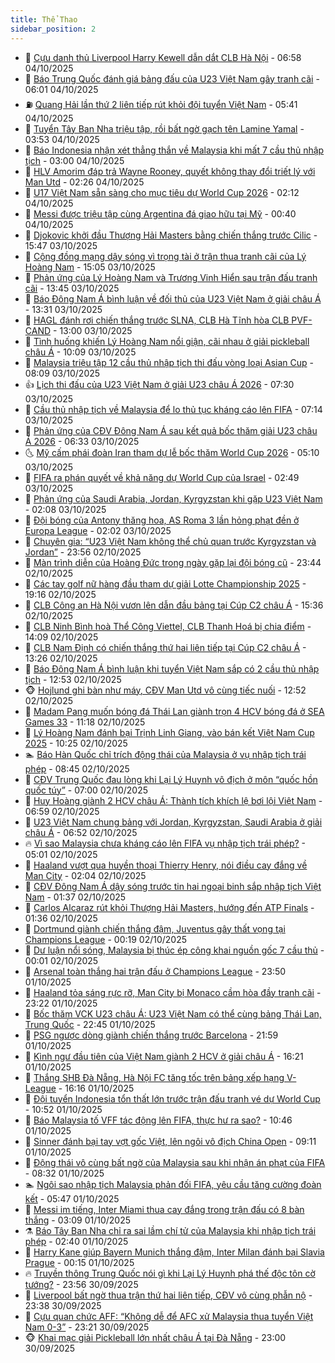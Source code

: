 ```yaml
---
title: Thể Thao
sidebar_position: 2
---
```


<!-- dantri-the-thao:START -->
- 🎡 [Cựu danh thủ Liverpool Harry Kewell dẫn dắt CLB Hà Nội](https://dantri.com.vn/the-thao/cuu-danh-thu-liverpool-harry-kewell-dan-dat-clb-ha-noi-20251004135547612.htm) - 06:58 04/10/2025
- 💯 [Báo Trung Quốc đánh giá bảng đấu của U23 Việt Nam gây tranh cãi](https://dantri.com.vn/the-thao/bao-trung-quoc-danh-gia-bang-dau-cua-u23-viet-nam-gay-tranh-cai-20251004125340840.htm) - 06:01 04/10/2025
- ⛽️ [Quang Hải lần thứ 2 liên tiếp rút khỏi đội tuyển Việt Nam](https://dantri.com.vn/the-thao/quang-hai-lan-thu-2-lien-tiep-rut-khoi-doi-tuyen-viet-nam-20251004123815624.htm) - 05:41 04/10/2025
- 💃 [Tuyển Tây Ban Nha triệu tập, rồi bất ngờ gạch tên Lamine Yamal](https://dantri.com.vn/the-thao/tuyen-tay-ban-nha-trieu-tap-roi-bat-ngo-gach-ten-lamine-yamal-20251004105258932.htm) - 03:53 04/10/2025
- 🌈 [Báo Indonesia nhận xét thẳng thắn về Malaysia khi mất 7 cầu thủ nhập tịch](https://dantri.com.vn/the-thao/bao-indonesia-nhan-xet-thang-than-ve-malaysia-khi-mat-7-cau-thu-nhap-tich-20251004095851731.htm) - 03:00 04/10/2025
- 🦅 [HLV Amorim đáp trả Wayne Rooney, quyết không thay đổi triết lý với Man Utd](https://dantri.com.vn/the-thao/hlv-amorim-dap-tra-wayne-rooney-quyet-khong-thay-doi-triet-ly-voi-man-utd-20251004091832443.htm) - 02:26 04/10/2025
- 🌝 [U17 Việt Nam sẵn sàng cho mục tiêu dự World Cup 2026](https://dantri.com.vn/the-thao/u17-viet-nam-san-sang-cho-muc-tieu-du-world-cup-2026-20251004091152594.htm) - 02:12 04/10/2025
- 🚀 [Messi được triệu tập cùng Argentina đá giao hữu tại Mỹ](https://dantri.com.vn/the-thao/messi-duoc-trieu-tap-cung-argentina-da-giao-huu-tai-my-20251004073922833.htm) - 00:40 04/10/2025
- 🎉 [Djokovic khởi đầu Thượng Hải Masters bằng chiến thắng trước Cilic](https://dantri.com.vn/the-thao/djokovic-khoi-dau-thuong-hai-masters-bang-chien-thang-truoc-cilic-20251003224729189.htm) - 15:47 03/10/2025
- 📝 [Cộng đồng mạng dậy sóng vì trọng tài ở trận thua tranh cãi của Lý Hoàng Nam](https://dantri.com.vn/the-thao/cong-dong-mang-day-song-vi-trong-tai-o-tran-thua-tranh-cai-cua-ly-hoang-nam-20251003220551767.htm) - 15:05 03/10/2025
- 🦄 [Phản ứng của Lý Hoàng Nam và Trương Vinh Hiển sau trận đấu tranh cãi](https://dantri.com.vn/the-thao/phan-ung-cua-ly-hoang-nam-va-truong-vinh-hien-sau-tran-dau-tranh-cai-20251003204232151.htm) - 13:45 03/10/2025
- 🎉 [Báo Đông Nam Á bình luận về đối thủ của U23 Việt Nam ở giải châu Á](https://dantri.com.vn/the-thao/bao-dong-nam-a-binh-luan-ve-doi-thu-cua-u23-viet-nam-o-giai-chau-a-20251003203053763.htm) - 13:31 03/10/2025
- 💼 [HAGL đánh rơi chiến thắng trước SLNA, CLB Hà Tĩnh hòa CLB PVF-CAND](https://dantri.com.vn/the-thao/hagl-danh-roi-chien-thang-truoc-slna-clb-ha-tinh-hoa-clb-pvf-cand-20251003224659552.htm) - 13:00 03/10/2025
- 🤡 [Tình huống khiến Lý Hoàng Nam nổi giận, cãi nhau ở giải pickleball châu Á](https://dantri.com.vn/the-thao/tinh-huong-khien-ly-hoang-nam-noi-gian-cai-nhau-o-giai-pickleball-chau-a-20251003170910103.htm) - 10:09 03/10/2025
- 🦆 [Malaysia triệu tập 12 cầu thủ nhập tịch thi đấu vòng loại Asian Cup](https://dantri.com.vn/the-thao/malaysia-trieu-tap-12-cau-thu-nhap-tich-thi-dau-vong-loai-asian-cup-20251003143817038.htm) - 08:09 03/10/2025
- 👍 [Lịch thi đấu của U23 Việt Nam ở giải U23 châu Á 2026](https://dantri.com.vn/the-thao/lich-thi-dau-cua-u23-viet-nam-o-giai-u23-chau-a-2026-20251003130113149.htm) - 07:30 03/10/2025
- 💼 [Cầu thủ nhập tịch về Malaysia để lo thủ tục kháng cáo lên FIFA](https://dantri.com.vn/the-thao/cau-thu-nhap-tich-ve-malaysia-de-lo-thu-tuc-khang-cao-len-fifa-20251003140201934.htm) - 07:14 03/10/2025
- 🦒 [Phản ứng của CĐV Đông Nam Á sau kết quả bốc thăm giải U23 châu Á 2026](https://dantri.com.vn/the-thao/phan-ung-cua-cdv-dong-nam-a-sau-ket-qua-boc-tham-giai-u23-chau-a-2026-20251003125639732.htm) - 06:33 03/10/2025
- 🌜 [Mỹ cấm phái đoàn Iran tham dự lễ bốc thăm World Cup 2026](https://dantri.com.vn/the-thao/my-cam-phai-doan-iran-tham-du-le-boc-tham-world-cup-2026-20251003120340564.htm) - 05:10 03/10/2025
- 🦆 [FIFA ra phán quyết về khả năng dự World Cup của Israel](https://dantri.com.vn/the-thao/fifa-ra-phan-quyet-ve-kha-nang-du-world-cup-cua-israel-20251003094942819.htm) - 02:49 03/10/2025
- 💪 [Phản ứng của Saudi Arabia, Jordan, Kyrgyzstan khi gặp U23 Việt Nam](https://dantri.com.vn/the-thao/phan-ung-cua-saudi-arabia-jordan-kyrgyzstan-khi-gap-u23-viet-nam-20251003090246373.htm) - 02:08 03/10/2025
- 🧠 [Đội bóng của Antony thăng hoa, AS Roma 3 lần hỏng phạt đền ở Europa League](https://dantri.com.vn/the-thao/doi-bong-cua-antony-thang-hoa-as-roma-3-lan-hong-phat-den-o-europa-league-20251003093652525.htm) - 02:02 03/10/2025
- 🦄 [Chuyên gia: “U23 Việt Nam không thể chủ quan trước Kyrgyzstan và Jordan”](https://dantri.com.vn/the-thao/chuyen-gia-u23-viet-nam-khong-the-chu-quan-truoc-kyrgyzstan-va-jordan-20251003002138853.htm) - 23:56 02/10/2025
- 🥸 [Màn trình diễn của Hoàng Đức trong ngày gặp lại đội bóng cũ](https://dantri.com.vn/the-thao/man-trinh-dien-cua-hoang-duc-trong-ngay-gap-lai-doi-bong-cu-20251002235758834.htm) - 23:44 02/10/2025
- 🤠 [Các tay golf nữ hàng đầu tham dự giải Lotte Championship 2025](https://dantri.com.vn/the-thao/cac-tay-golf-nu-hang-dau-tham-du-giai-lotte-championship-2025-20251002172817657.htm) - 19:16 02/10/2025
- 👺 [CLB Công an Hà Nội vươn lên dẫn đầu bảng tại Cúp C2 châu Á](https://dantri.com.vn/the-thao/clb-cong-an-ha-noi-vuon-len-dan-dau-bang-tai-cup-c2-chau-a-20251002223426170.htm) - 15:36 02/10/2025
- 📝 [CLB Ninh Bình hoà Thể Công Viettel, CLB Thanh Hoá bị chia điểm](https://dantri.com.vn/the-thao/clb-ninh-binh-hoa-the-cong-viettel-clb-thanh-hoa-bi-chia-diem-20251002205507087.htm) - 14:09 02/10/2025
- 🦆 [CLB Nam Định có chiến thắng thứ hai liên tiếp tại Cúp C2 châu Á](https://dantri.com.vn/the-thao/clb-nam-dinh-co-chien-thang-thu-hai-lien-tiep-tai-cup-c2-chau-a-20251002202152745.htm) - 13:26 02/10/2025
- 🥳 [Báo Đông Nam Á bình luận khi tuyển Việt Nam sắp có 2 cầu thủ nhập tịch](https://dantri.com.vn/the-thao/bao-dong-nam-a-binh-luan-khi-tuyen-viet-nam-sap-co-2-cau-thu-nhap-tich-20251002191901634.htm) - 12:53 02/10/2025
- 🐵 [Hojlund ghi bàn như máy, CĐV Man Utd vô cùng tiếc nuối](https://dantri.com.vn/the-thao/hojlund-ghi-ban-nhu-may-cdv-man-utd-vo-cung-tiec-nuoi-20251002195232706.htm) - 12:52 02/10/2025
- 🤩 [Madam Pang muốn bóng đá Thái Lan giành trọn 4 HCV bóng đá ở SEA Games 33](https://dantri.com.vn/the-thao/madam-pang-muon-bong-da-thai-lan-gianh-tron-4-hcv-bong-da-o-sea-games-33-20251002173426532.htm) - 11:18 02/10/2025
- 🤠 [Lý Hoàng Nam đánh bại Trịnh Linh Giang, vào bán kết Việt Nam Cup 2025](https://dantri.com.vn/the-thao/ly-hoang-nam-danh-bai-trinh-linh-giang-vao-ban-ket-viet-nam-cup-2025-20251002144227374.htm) - 10:25 02/10/2025
- 🏊 [Báo Hàn Quốc chỉ trích động thái của Malaysia ở vụ nhập tịch trái phép](https://dantri.com.vn/the-thao/bao-han-quoc-chi-trich-dong-thai-cua-malaysia-o-vu-nhap-tich-trai-phep-20251002151631510.htm) - 08:45 02/10/2025
- 🗽 [CĐV Trung Quốc đau lòng khi Lại Lý Huynh vô địch ở môn “quốc hồn quốc túy”](https://dantri.com.vn/the-thao/cdv-trung-quoc-dau-long-khi-lai-ly-huynh-vo-dich-o-mon-quoc-hon-quoc-tuy-20251001172602324.htm) - 07:00 02/10/2025
- 🚀 [Huy Hoàng giành 2 HCV châu Á: Thành tích khích lệ bơi lội Việt Nam](https://dantri.com.vn/the-thao/huy-hoang-gianh-2-hcv-chau-a-thanh-tich-khich-le-boi-loi-viet-nam-20251002132315549.htm) - 06:59 02/10/2025
- 🎉 [U23 Việt Nam chung bảng với Jordan, Kyrgyzstan, Saudi Arabia ở giải châu Á](https://dantri.com.vn/the-thao/u23-viet-nam-chung-bang-voi-jordan-kyrgyzstan-saudi-arabia-o-giai-chau-a-20251002135219316.htm) - 06:52 02/10/2025
- 🔥 [Vì sao Malaysia chưa kháng cáo lên FIFA vụ nhập tịch trái phép?](https://dantri.com.vn/the-thao/vi-sao-malaysia-chua-khang-cao-len-fifa-vu-nhap-tich-trai-phep-20251002113204615.htm) - 05:01 02/10/2025
- 🎉 [Haaland vượt qua huyền thoại Thierry Henry, nói điều cay đắng về Man City](https://dantri.com.vn/the-thao/haaland-vuot-qua-huyen-thoai-thierry-henry-noi-dieu-cay-dang-ve-man-city-20251002084616993.htm) - 02:04 02/10/2025
- 🎡 [CĐV Đông Nam Á dậy sóng trước tin hai ngoại binh sắp nhập tịch Việt Nam](https://dantri.com.vn/the-thao/cdv-dong-nam-a-day-song-truoc-tin-hai-ngoai-binh-sap-nhap-tich-viet-nam-20251002001255243.htm) - 01:37 02/10/2025
- 🐻 [Carlos Alcaraz rút khỏi Thượng Hải Masters, hướng đến ATP Finals](https://dantri.com.vn/the-thao/carlos-alcaraz-rut-khoi-thuong-hai-masters-huong-den-atp-finals-20251002091409234.htm) - 01:36 02/10/2025
- 🌊 [Dortmund giành chiến thắng đậm, Juventus gây thất vọng tại Champions League](https://dantri.com.vn/the-thao/dortmund-gianh-chien-thang-dam-juventus-gay-that-vong-tai-champions-league-20251002071024880.htm) - 00:19 02/10/2025
- 💃 [Dư luận nổi sóng, Malaysia bị thúc ép công khai nguồn gốc 7 cầu thủ](https://dantri.com.vn/the-thao/du-luan-noi-song-malaysia-bi-thuc-ep-cong-khai-nguon-goc-7-cau-thu-20251002064909372.htm) - 00:01 02/10/2025
- 🤔 [Arsenal toàn thắng hai trận đấu ở Champions League](https://dantri.com.vn/the-thao/arsenal-toan-thang-hai-tran-dau-o-champions-league-20251002065012683.htm) - 23:50 01/10/2025
- 🤭 [Haaland tỏa sáng rực rỡ, Man City bị Monaco cầm hòa đầy tranh cãi](https://dantri.com.vn/the-thao/haaland-toa-sang-ruc-ro-man-city-bi-monaco-cam-hoa-day-tranh-cai-20251002062021870.htm) - 23:22 01/10/2025
- 👹 [Bốc thăm VCK U23 châu Á: U23 Việt Nam có thể cùng bảng Thái Lan, Trung Quốc](https://dantri.com.vn/the-thao/boc-tham-vck-u23-chau-a-u23-viet-nam-co-the-cung-bang-thai-lan-trung-quoc-20251001224711595.htm) - 22:45 01/10/2025
- 🗽 [PSG ngược dòng giành chiến thắng trước Barcelona](https://dantri.com.vn/the-thao/psg-nguoc-dong-gianh-chien-thang-truoc-barcelona-20251002051322813.htm) - 21:59 01/10/2025
- 🥳 [Kình ngư đầu tiên của Việt Nam giành 2 HCV ở giải châu Á](https://dantri.com.vn/the-thao/kinh-ngu-dau-tien-cua-viet-nam-gianh-2-hcv-o-giai-chau-a-20251001232131492.htm) - 16:21 01/10/2025
- 💃 [Thắng SHB Đà Nẵng, Hà Nội FC tăng tốc trên bảng xếp hạng V-League](https://dantri.com.vn/the-thao/thang-shb-da-nang-ha-noi-fc-tang-toc-tren-bang-xep-hang-v-league-20251002010218203.htm) - 16:16 01/10/2025
- 🧰 [Đội tuyển Indonesia tổn thất lớn trước trận đấu tranh vé dự World Cup](https://dantri.com.vn/the-thao/doi-tuyen-indonesia-ton-that-lon-truoc-tran-dau-tranh-ve-du-world-cup-20251001170756306.htm) - 10:52 01/10/2025
- 💪 [Báo Malaysia tố VFF tác động lên FIFA, thực hư ra sao?](https://dantri.com.vn/the-thao/bao-malaysia-to-vff-tac-dong-len-fifa-thuc-hu-ra-sao-20251001174553805.htm) - 10:46 01/10/2025
- 🚀 [Sinner đánh bại tay vợt gốc Việt, lên ngôi vô địch China Open](https://dantri.com.vn/the-thao/sinner-danh-bai-tay-vot-goc-viet-len-ngoi-vo-dich-china-open-20251001161122168.htm) - 09:11 01/10/2025
- 🤠 [Động thái vô cùng bất ngờ của Malaysia sau khi nhận án phạt của FIFA](https://dantri.com.vn/the-thao/dong-thai-vo-cung-bat-ngo-cua-malaysia-sau-khi-nhan-an-phat-cua-fifa-20251001153209307.htm) - 08:32 01/10/2025
- 🏊 [Ngôi sao nhập tịch Malaysia phản đối FIFA, yêu cầu tăng cường đoàn kết](https://dantri.com.vn/the-thao/ngoi-sao-nhap-tich-malaysia-phan-doi-fifa-yeu-cau-tang-cuong-doan-ket-20251001124356570.htm) - 05:47 01/10/2025
- 🦄 [Messi im tiếng, Inter Miami thua cay đắng trong trận đấu có 8 bàn thắng](https://dantri.com.vn/the-thao/messi-im-tieng-inter-miami-thua-cay-dang-trong-tran-dau-co-8-ban-thang-20251001095744245.htm) - 03:09 01/10/2025
- ⚗️ [Báo Tây Ban Nha chỉ ra sai lầm chí tử của Malaysia khi nhập tịch trái phép](https://dantri.com.vn/the-thao/bao-tay-ban-nha-chi-ra-sai-lam-chi-tu-cua-malaysia-khi-nhap-tich-trai-phep-20251001092613364.htm) - 02:40 01/10/2025
- 🥷 [Harry Kane giúp Bayern Munich thắng đậm, Inter Milan đánh bại Slavia Prague](https://dantri.com.vn/the-thao/harry-kane-giup-bayern-munich-thang-dam-inter-milan-danh-bai-slavia-prague-20251001070658622.htm) - 00:15 01/10/2025
- 🔥 [Truyền thông Trung Quốc nói gì khi Lại Lý Huynh phá thế độc tôn cờ tướng?](https://dantri.com.vn/the-thao/truyen-thong-trung-quoc-noi-gi-khi-lai-ly-huynh-pha-the-doc-ton-co-tuong-20250930201210465.htm) - 23:56 30/09/2025
- 🦅 [Liverpool bất ngờ thua trận thứ hai liên tiếp, CĐV vô cùng phẫn nộ](https://dantri.com.vn/the-thao/liverpool-bat-ngo-thua-tran-thu-hai-lien-tiep-cdv-vo-cung-phan-no-20251001063809750.htm) - 23:38 30/09/2025
- 🌝 [Cựu quan chức AFF: “Không dễ để AFC xử Malaysia thua tuyển Việt Nam 0-3”](https://dantri.com.vn/the-thao/cuu-quan-chuc-aff-khong-de-de-afc-xu-malaysia-thua-tuyen-viet-nam-0-3-20251001013023402.htm) - 23:21 30/09/2025
- 🐵 [Khai mạc giải Pickleball lớn nhất châu Á tại Đà Nẵng](https://dantri.com.vn/the-thao/khai-mac-giai-pickleball-lon-nhat-chau-a-tai-da-nang-20251001085038015.htm) - 23:00 30/09/2025<!-- dantri-the-thao:END -->
